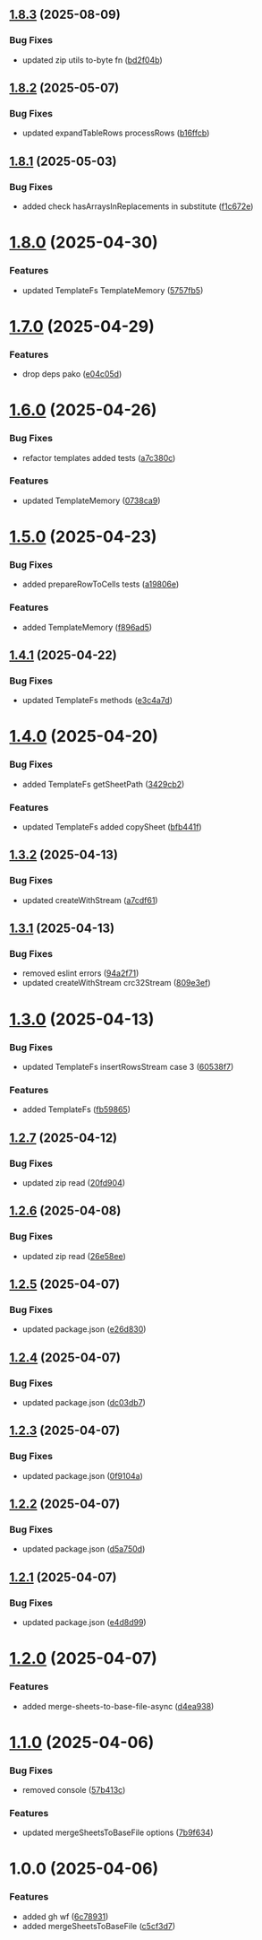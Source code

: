 ## [1.8.3](https://github.com/JS-AK/excel-toolbox/compare/v1.8.2...v1.8.3) (2025-08-09)


### Bug Fixes

* updated zip utils to-byte fn ([bd2f04b](https://github.com/JS-AK/excel-toolbox/commit/bd2f04b8bfc01632bf0ee5ee64ccaa0933b68dca))

## [1.8.2](https://github.com/JS-AK/excel-toolbox/compare/v1.8.1...v1.8.2) (2025-05-07)


### Bug Fixes

* updated expandTableRows processRows ([b16ffcb](https://github.com/JS-AK/excel-toolbox/commit/b16ffcbcf781226f5f4311e1cf8b6a1fc583232b))

## [1.8.1](https://github.com/JS-AK/excel-toolbox/compare/v1.8.0...v1.8.1) (2025-05-03)


### Bug Fixes

* added check hasArraysInReplacements in substitute ([f1c672e](https://github.com/JS-AK/excel-toolbox/commit/f1c672e9c7ab135c6dbbd65ca302dd9a507dc4cf))

# [1.8.0](https://github.com/JS-AK/excel-toolbox/compare/v1.7.0...v1.8.0) (2025-04-30)


### Features

* updated TemplateFs TemplateMemory ([5757fb5](https://github.com/JS-AK/excel-toolbox/commit/5757fb559b5fbe69e1b39e16ef420449c6ac854c))

# [1.7.0](https://github.com/JS-AK/excel-toolbox/compare/v1.6.0...v1.7.0) (2025-04-29)


### Features

* drop deps pako ([e04c05d](https://github.com/JS-AK/excel-toolbox/commit/e04c05dd51c045392c6adb27caab7c4ef3bc0406))

# [1.6.0](https://github.com/JS-AK/excel-toolbox/compare/v1.5.0...v1.6.0) (2025-04-26)


### Bug Fixes

* refactor templates added tests ([a7c380c](https://github.com/JS-AK/excel-toolbox/commit/a7c380ce8299f0b67084b646ea5a972eed0cf56a))


### Features

* updated TemplateMemory ([0738ca9](https://github.com/JS-AK/excel-toolbox/commit/0738ca9f089a5ecdf748ebe82795623e250af17e))

# [1.5.0](https://github.com/JS-AK/excel-toolbox/compare/v1.4.1...v1.5.0) (2025-04-23)


### Bug Fixes

* added prepareRowToCells tests ([a19806e](https://github.com/JS-AK/excel-toolbox/commit/a19806eb97bfd0778e2adcc2d99dc1363328d12f))


### Features

* added TemplateMemory ([f896ad5](https://github.com/JS-AK/excel-toolbox/commit/f896ad5786a52c3c7ecf8530c0f34759811d9917))

## [1.4.1](https://github.com/JS-AK/excel-toolbox/compare/v1.4.0...v1.4.1) (2025-04-22)


### Bug Fixes

* updated TemplateFs methods ([e3c4a7d](https://github.com/JS-AK/excel-toolbox/commit/e3c4a7da485354af88e852ada6982c7a166f8efd))

# [1.4.0](https://github.com/JS-AK/excel-toolbox/compare/v1.3.2...v1.4.0) (2025-04-20)


### Bug Fixes

* added TemplateFs getSheetPath ([3429cb2](https://github.com/JS-AK/excel-toolbox/commit/3429cb205800373445d4aa903397ecca305aa04b))


### Features

* updated TemplateFs added copySheet ([bfb441f](https://github.com/JS-AK/excel-toolbox/commit/bfb441f90ef0cc011892ed2f772b4e081a100917))

## [1.3.2](https://github.com/JS-AK/excel-toolbox/compare/v1.3.1...v1.3.2) (2025-04-13)


### Bug Fixes

* updated createWithStream ([a7cdf61](https://github.com/JS-AK/excel-toolbox/commit/a7cdf616a890edfc5e0a90ddfa2f716d1152b91a))

## [1.3.1](https://github.com/JS-AK/excel-toolbox/compare/v1.3.0...v1.3.1) (2025-04-13)


### Bug Fixes

* removed eslint errors ([94a2f71](https://github.com/JS-AK/excel-toolbox/commit/94a2f71b3cf4147d22ae98dccb95c9259df4e1da))
* updated createWithStream crc32Stream ([809e3ef](https://github.com/JS-AK/excel-toolbox/commit/809e3ef673c6d57bccd723e9496c2c841644feaf))

# [1.3.0](https://github.com/JS-AK/excel-toolbox/compare/v1.2.7...v1.3.0) (2025-04-13)


### Bug Fixes

* updated TemplateFs insertRowsStream case 3 ([60538f7](https://github.com/JS-AK/excel-toolbox/commit/60538f7278e39a52557b049abc86ec8ebf0b8379))


### Features

* added TemplateFs ([fb59865](https://github.com/JS-AK/excel-toolbox/commit/fb59865864bb129b2f9435559812b8e7cdd445a6))

## [1.2.7](https://github.com/JS-AK/excel-toolbox/compare/v1.2.6...v1.2.7) (2025-04-12)


### Bug Fixes

* updated zip read ([20fd904](https://github.com/JS-AK/excel-toolbox/commit/20fd904eb1a917769964f07af4f575c035f43379))

## [1.2.6](https://github.com/JS-AK/excel-toolbox/compare/v1.2.5...v1.2.6) (2025-04-08)


### Bug Fixes

* updated zip read ([26e58ee](https://github.com/JS-AK/excel-toolbox/commit/26e58eea0fb1cc8ca6fb407954c5452a018ed24e))

## [1.2.5](https://github.com/JS-AK/excel-toolbox/compare/v1.2.4...v1.2.5) (2025-04-07)


### Bug Fixes

* updated package.json ([e26d830](https://github.com/JS-AK/excel-toolbox/commit/e26d83001b20c61bc464ceb73b401e32bcb30f9d))

## [1.2.4](https://github.com/JS-AK/excel-toolbox/compare/v1.2.3...v1.2.4) (2025-04-07)


### Bug Fixes

* updated package.json ([dc03db7](https://github.com/JS-AK/excel-toolbox/commit/dc03db7f4b198145c6e6c67365f3f411e94b6f69))

## [1.2.3](https://github.com/JS-AK/excel-toolbox/compare/v1.2.2...v1.2.3) (2025-04-07)


### Bug Fixes

* updated package.json ([0f9104a](https://github.com/JS-AK/excel-toolbox/commit/0f9104a4cfebb6968b21a1b2a97b53d831ed1f93))

## [1.2.2](https://github.com/JS-AK/excel-toolbox/compare/v1.2.1...v1.2.2) (2025-04-07)


### Bug Fixes

* updated package.json ([d5a750d](https://github.com/JS-AK/excel-toolbox/commit/d5a750d642df7ca5240635f96479b7035366c491))

## [1.2.1](https://github.com/JS-AK/excel-toolbox/compare/v1.2.0...v1.2.1) (2025-04-07)


### Bug Fixes

* updated package.json ([e4d8d99](https://github.com/JS-AK/excel-toolbox/commit/e4d8d9920f4aff49b9b240bc10fb664ed8f4d13c))

# [1.2.0](https://github.com/JS-AK/excel-toolbox/compare/v1.1.0...v1.2.0) (2025-04-07)


### Features

* added merge-sheets-to-base-file-async ([d4ea938](https://github.com/JS-AK/excel-toolbox/commit/d4ea93826950bc9b10080ad7fcf8441ceef46aed))

# [1.1.0](https://github.com/JS-AK/excel-toolbox/compare/v1.0.0...v1.1.0) (2025-04-06)


### Bug Fixes

* removed console ([57b413c](https://github.com/JS-AK/excel-toolbox/commit/57b413c318152322683f1f56c59cab4bfcbe81a1))


### Features

* updated mergeSheetsToBaseFile options ([7b9f634](https://github.com/JS-AK/excel-toolbox/commit/7b9f634920471a1f295f8d310dc560369945b496))

# 1.0.0 (2025-04-06)


### Features

* added gh wf ([6c78931](https://github.com/JS-AK/excel-toolbox/commit/6c789317fb75c2f2b1d6e17326ac334a161aeec8))
* added mergeSheetsToBaseFile ([c5cf3d7](https://github.com/JS-AK/excel-toolbox/commit/c5cf3d7c959763c32f7848d67205f2d9de5e8a70))
